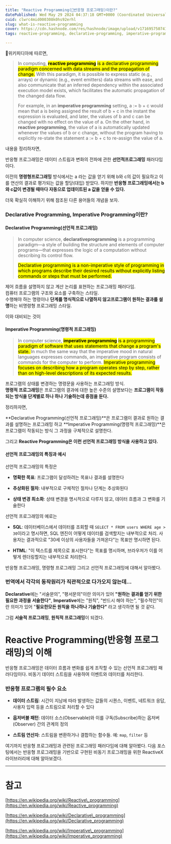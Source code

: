 ```yaml
---
title: "Reactive Programming(반응형 프로그래밍)이란?"
datePublished: Wed May 29 2024 04:37:18 GMT+0000 (Coordinated Universal Time)
cuid: clwrc4mid000308k0hs92erhl
slug: what-is-reactive-programming
cover: https://cdn.hashnode.com/res/hashnode/image/upload/v1716957507414/c048db72-aa32-4485-a382-7e77add31997.png
tags: reactive-programming, declarative-programming, imperative-programming

---
```


위키피디아에 따르면,

> In computing, **<mark>reactive programming</mark>** <mark> is a declarative programming paradigm concerned with data streams and the propagation of change.</mark> With this paradigm, it is possible to express static (e.g., arrays) or dynamic (e.g., event emitters) data streams with ease, and also communicate that an inferred dependency within the associated execution model exists, which facilitates the automatic propagation of the changed data flow.
> 
> For example, in an **imperative programming** setting, a := b + c would mean that a is being assigned the result of b + c in the instant the expression is evaluated, and later, the values of b and c can be changed with no effect on the value of a. On the other hand, in **reactive programming**, the value of a is automatically updated whenever the values of b or c change, without the program having to explicitly re-state the statement a := b + c to re-assign the value of a.

내용을 정리하자면,

반응형 프로그래밍은 데이터 스트림과 변화의 전파에 관한 **선언적프로그래밍** 패러다임이다.

이전의 **명령형프로그래밍** 방식에서는 a 라는 값을 얻기 위해 b와 c의 값이 필요하고 이를 연산의 결과로 평가되는 값을 할당(대입) 받았다. 하지만 **반응형 프로그래밍에서는 b와 c값이 변경될 때마다 자동으로 업데이트된 a 값을 얻을 수 있다.**

더욱 확실히 이해하기 위해 참조된 다른 용어들의 개념을 보자.

### Declarative Programming, Imperative Programming이란?

#### Declarative Programming(선언적 프로그래밍)

> In computer science, **declarativeprogramming** is a programming paradigm—a style of building the structure and elements of computer programs—that expresses the logic of a computation without describing its control flow.
> 
> <mark>Declarative programming is a non-imperative style of programming in which programs describe their desired results without explicitly listing commands or steps that must be performed.</mark>

제어 흐름을 설명하지 않고 계산 논리를 표현하는 프로그래밍 패러다임.  
컴퓨터 프로그램의 구조와 요소를 구축하는 스타일.  
수행해야 하는 명령이나 **단계를 명식적으로 나열하지 않고프로그램이 원하는 결과를 설명**하는 비명령형 프로그래밍 스타일.

이와 대비되는 것이

#### Imperative Programming(명령적 프로그래밍)

> In computer science, **<mark>imperative programming</mark>** <mark> is a programming paradigm of software that uses statements that change a program's state. </mark> In much the same way that the imperative mood in natural languages expresses commands, an imperative program consists of commands for the computer to perform. <mark>Imperative programming focuses on describing how a program operates step by step, rather than on high-level descriptions of its expected results.</mark>

프로그램의 상태를 변경하는 명령문을 사용하는 프로그래밍 방식.  
**명령적 프로그래밍**은 프로그램의 결과에 대한 높은 수준의 설명보다는 **프로그램이 작동되는 방식을 단계별로 하나 하나 기술하는데 중점을 둔다.**

정리하자면,

\*\*Declarative Programming(선언적 프로그래밍)\*\*은 프로그램이 결과로 원하는 결과를 설명하는 프로그래밍 하고 \*\*Imperative Programming(명령적 프로그래밍)\*\*은 프로그램이 작동되는 방식 그 과정을 구체적으로 설명한다.

그리고 **Reactive Programming은 이런 선언적 프로그래밍 방식을 사용하고 있다.**

#### 선언적 프로그래밍의 특징과 예시

선언적 프로그래밍의 특정은

* **명확한 목표**: 프로그램이 달성하려는 목표나 결과를 설명한다
    
* **추상화된 절차**: 내부적으로 구체적인 절차나 단계는 추상화된다
    
* **상태 변경 최소화**: 상태 변경을 명시적으로 다루지 않고, 데이터 흐름과 그 변화를 기술한다
    

선언적 프로그래밍의 예로는

* **SQL**: 데이터베이스에서 데이터를 조회할 때 `SELECT * FROM users WHERE age > 30`이라고 명시하면, SQL 엔진이 어떻게 데이터를 검색할지는 내부적으로 처리. 사용자는 결과적으로 "30세 이상의 사용자들을 가져온다"는 목표만 명시하면 된다.
    
* **HTML**: "이 텍스트를 제목으로 표시한다"는 목표를 명시하며, 브라우저가 이를 어떻게 렌더링할지는 내부적으로 처리한다.
    

반응형 프로그래밍, 명령형 프로그래밍 그리고 선언적 프로그래밍에 대해서 알아봤다.

### 번역에서 각각의 동작원리가 직관적으로 다가오지 않는데...

**Declarative**에는 "서술문의", "평서문의"이란 의미가 있어 **"원하는 결과를 얻기 위한 필요한 과정을 서술한다"**, **Imperative**에는 "원칙", "반드시 해야 하는", "필수적인"이란 의미가 있어 "**필요한모든 원칙을 하나하나 기술한다"** 라고 생각하면 될 것 같다.

그럼 **서술적 프로그래밍**, **원칙적 프로그래밍**이 되겠다.

# Reactive Programming(반응형 프로그래밍)의 이해

반응형 프로그래밍은 데이터 흐름과 변화를 쉽게 조작할 수 있는 선언적 프로그래밍 패러다임이다. 비동기 데이터 스트림을 사용하여 이벤트와 데이터를 처리한다.

### 반응형 프로그램의 필수 요소

* **데이터 스트림**: 시간이 지남에 따라 발생하는 값들의 시퀀스, 이벤트, 네트워크 응답, 사용자 입력 등을 스트림으로 처리할 수 있다
    
* **옵저버블 패턴**: 데이터 소스(Observable)와 이를 구독(Subscribe)하는 옵저버(Observer) 간의 관계의 정의
    
* **스트림 연산자**: 스트림을 변환하거나 결합하는 함수들. 예: `map`, `filter` 등
    

여기까지 반응형 프로그래밍과 관련된 프로그래밍 패러다임에 대해 알아봤다. 다음 포스팅에서는 반응형 프로그래밍을 기반으로 구현된 비동기 프로그래밍을 위한 ReactiveX 라이브러리에 대해 알아보겠다.

---

# 참고

[https://en.wikipedia.org/wiki/Reactive\_programming](https://en.wikipedia.org/wiki/Reactive_programming)

[https://en.wikipedia.org/wiki/Declarative\_programming](https://en.wikipedia.org/wiki/Declarative_programming)

[https://en.wikipedia.org/wiki/Imperative\_programming](https://en.wikipedia.org/wiki/Imperative_programming)